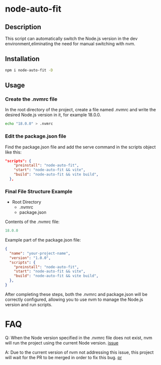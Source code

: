 
# node-auto-fit

## Description

This script can automatically switch the Node.js version in the dev environment,eliminating the need for manual switching with nvm.

## Installation
```bash
npm i node-auto-fit -D
```

## Usage
### Create the .nvmrc file
In the root directory of the project, create a file named .nvmrc and write the desired Node.js version in it, for example 18.0.0.

```bash
echo "18.0.0" > .nvmrc
```

### Edit the package.json file
Find the package.json file and add the serve command in the scripts object like this:
```json
"scripts": {
    "preinstall": "node-auto-fit",
    "start": "node-auto-fit && vite",
    "build": "node-auto-fit && vite build",
  },
```

### Final File Structure Example
- Root Directory
  - .nvmrc
  - package.json

Contents of the .nvmrc file:
```js
18.0.0
```
Example part of the package.json file:
```json
{
  "name": "your-project-name",
  "version": "1.0.0",
  "scripts": {
    "preinstall": "node-auto-fit",
    "start": "node-auto-fit && vite",
    "build": "node-auto-fit && vite build",
  },
}
```
After completing these steps, both the .nvmrc and package.json will be correctly configured, allowing you to use nvm to manage the Node.js version and run scripts.

# FAQ
Q: When the Node version specified in the .nvmrc file does not exist, nvm will run the project using the current Node version.  <a href="https://github.com/coreybutler/nvm-windows/issues/1068#issuecomment-2030246717">issue</a>

A: Due to the current version of nvm not addressing this issue, this project will wait for the PR to be merged in order to fix this bug. <a href="https://github.com/coreybutler/nvm-windows/pull/1071">pr</a>
